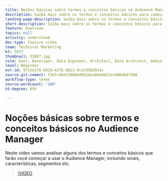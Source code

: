 ```yaml
---
title: Noções básicas sobre termos e conceitos básicos no Audience Manager
description: Saiba mais sobre os termos e conceitos básicos para começar a usar o Adobe Audience Manager, incluindo sinais, características, segmentos e muito mais, com este vídeo de suporte.
landing-page-description: Saiba mais sobre os termos e conceitos básicos para começar a usar o Adobe Audience Manager, incluindo sinais, características, segmentos e muito mais, com este vídeo de suporte.
short-description: Saiba mais sobre os termos e conceitos básicos para começar a usar o Adobe Audience Manager, incluindo sinais, características, segmentos e muito mais, com este vídeo de suporte.
feature: Overview
topics: null
activity: understand
doc-type: feature video
team: Technical Marketing
kt: 5037
thumbnail: 33887.jpg
role: User, Developer, Data Engineer, Architect, Data Architect, Admin, Leader
level: Beginner
exl-id: 9721e178-b92d-427b-8621-9ca1958d934c
source-git-commit: f3efc9be51080a95618ea05e6021ec6064b87598
workflow-type: tm+mt
source-wordcount: '109'
ht-degree: 85%

---
```


# Noções básicas sobre termos e conceitos básicos no Audience Manager

Neste vídeo vamos analisar alguns dos termos e conceitos básicos que farão você começar a usar o Audience Manager, incluindo sinais, características, segmentos etc.

>[!VIDEO](https://video.tv.adobe.com/v/37141/?quality=12&captions=por_br)
